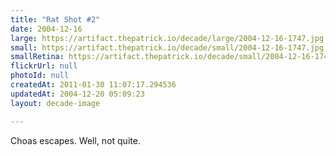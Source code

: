 ```yaml
---
title: "Rat Shot #2"
date: 2004-12-16
large: https://artifact.thepatrick.io/decade/large/2004-12-16-1747.jpg
small: https://artifact.thepatrick.io/decade/small/2004-12-16-1747.jpg
smallRetina: https://artifact.thepatrick.io/decade/small/2004-12-16-1747@2x.jpg
flickrUrl: null
photoId: null
createdAt: 2011-01-30 11:07:17.294536
updatedAt: 2004-12-20 05:09:23
layout: decade-image

---
```

Choas escapes. Well, not quite.
